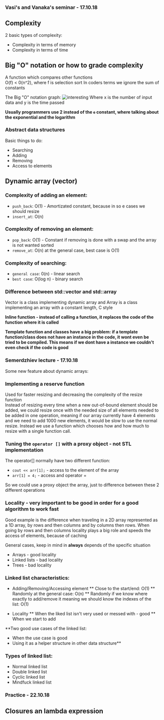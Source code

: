 ### Vasi's and Vanaka's seminar - 17.10.18

## Complexity
 2 basic types of complexity:
 * Complexity in terms of memory
 * Complexity in terms of time  

 ## Big "O" notation or how to grade complexity
 A function which compares other functions  
 O(f) < 0(n^2), where f is selection sort
In coders terms we ignore the sum of constants

The Big "O" notation graph:
![interesting](https://www.coengoedegebure.com/content/images/2017/10/bigochart.gif)
Where x is the number of input data and y is the time passed  

**Usually programmers use 2 instead of the `e` constant, where talking about
the exponential and the logarithm**

### Abstract data structures
Basic things to do:
* Searching
* Adding
* Removing
* Access to elements

## Dynamic array (vector)

### Complexity of adding an element:
* `push_back`: O(1) - Amortizated constant, because in so e cases we should resize
* `insert_at`: O(n)

### Complexity of removing an element:
* `pop_back`: O(1) - Constant if removing is done with a swap and the array is
not wanted sorted
* `remove_at`: O(n) at the general case, best case is O(1)

### Complexity of searching:
* `general case`: 0(n) - linear search
* `best case`: O(log n) - binary search


### Difference between std::vector and std::array
Vector is a class implementing dynamic array and Array is a class implementing
an array with a constant length, C style

**Inline function - instead of calling a function, it replaces the code of
the function where it is called**

**Template function and classes have a big problem: if a template function/class
does not have an instance in the code, it wont even be tried to be compiled. This
means if we dont have a instance we couldn't even check if the code is good**

### Semerdzhiev lecture - 17.10.18

Some new feature about dynamic arrays:

### Implementing a reserve function
Used for faster resizing and decreasing the complexity of the resize function  
Instead of resizing every time when a new out-of-bound element should be added,
we could resize once with the needed size of all elements needed to be added in
one operation, meaning if our array currently have 4 elements and we need to add
1000 new elements, it would be slow to use the normal resize. Instead we use a
function which chooses how and how much to resize with a single function call.

### Tuning the `operator []` with a proxy object - not STL implementation
The operator[] normally have two different function:
* `cout << arr[1];` - access to the element of the array
* `arr[1] = 4;` - access and operator =

So we could use a proxy object the array, just to difference between these
2 different operations

### Locality - very important to be good in order for a good algorithm to work fast
Good example is the difference when traveling in a 2D array represented as a 1D
array, by rows and then columns and by columns then rows. When going by rows and
then columns locality plays a big role and speeds the access of elements, because
of caching  

General cases, keep in mind in **always** depends of the specific situation
* Arrays - good locality
* Linked lists - bad locality
* Trees - bad locality  

### Linked list characteristics:
* Adding/Removing/Accessing element
** Close to the start/end: O(1)
** Randomly at the general case: O(n)
** Randomly if we know where exactly to add/remove it meaning we should
know the indexes of the list: O(1)

* Locality
** When the liked list isn't very used or messed with - good
** When we start to add

**Two good use cases of the linked list:
* When the use case is good
* Using it as a helper structure in other data structure**

### Types of linked list:
* Normal linked list
* Double linked list
* Cyclic linked list
* Mindfuck linked list

### Practice - 22.10.18

## Closures an lambda expression
